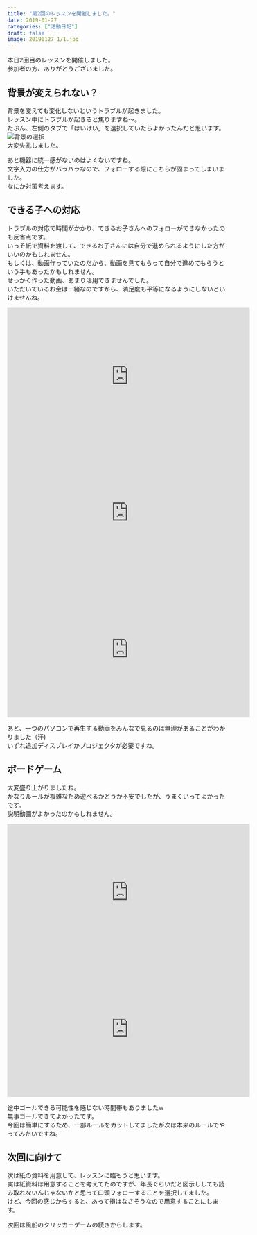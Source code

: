 ```yaml
---
title: "第2回のレッスンを開催しました。"
date: 2019-01-27
categories: ["活動日記"]
draft: false
image: 20190127_1/1.jpg
---
```


本日2回目のレッスンを開催しました。  
参加者の方、ありがとうございました。  

## 背景が変えられない？

背景を変えても変化しないというトラブルが起きました。  
レッスン中にトラブルが起きると焦りますね〜。  
たぶん、左側のタブで「はいけい」を選択していたらよかったんだと思います。  
![背景の選択](/img/post/20190127_1/2.png)  
大変失礼しました。  
 
あと機器に統一感がないのはよくないですね。  
文字入力の仕方がバラバラなので、フォローする際にこちらが固まってしまいました。  
なにか対策考えます。  

## できる子への対応

トラブルの対応で時間がかかり、できるお子さんへのフォローができなかったのも反省点です。  
いっそ紙で資料を渡して、できるお子さんには自分で進められるようにした方がいいのかもしれません。  
もしくは、動画作っていたのだから、動画を見てもらって自分で進めてもらうという手もあったかもしれません。  
せっかく作った動画、あまり活用できませんでした。  
いただいているお金は一緒なのですから、満足度も平等になるようにしないといけませんね。  

<iframe width="560" height="315" src="https://www.youtube.com/embed/XeQQ0ZlmVV0" frameborder="0" allow="accelerometer; autoplay; encrypted-media; gyroscope; picture-in-picture" allowfullscreen></iframe>
<br>
<iframe width="560" height="315" src="https://www.youtube.com/embed/Fr0HaN63qvg" frameborder="0" allow="accelerometer; autoplay; encrypted-media; gyroscope; picture-in-picture" allowfullscreen></iframe>
<br>
<iframe width="560" height="315" src="https://www.youtube.com/embed/SPKbKG2jioM" frameborder="0" allow="accelerometer; autoplay; encrypted-media; gyroscope; picture-in-picture" allowfullscreen></iframe>

あと、一つのパソコンで再生する動画をみんなで見るのは無理があることがわかりました（汗)  
いずれ追加ディスプレイかプロジェクタが必要ですね。  

## ボードゲーム

大変盛り上がりましたね。  
かなりルールが複雑なため遊べるかどうか不安でしたが、うまくいってよかったです。  
説明動画がよかったのかもしれません。  

<iframe width="560" height="315" src="https://www.youtube.com/embed/5Wd-YCS--I0" frameborder="0" allow="accelerometer; autoplay; encrypted-media; gyroscope; picture-in-picture" allowfullscreen></iframe>
<br>
<iframe width="560" height="315" src="https://www.youtube.com/embed/DhMbOB2LxRg" frameborder="0" allow="accelerometer; autoplay; encrypted-media; gyroscope; picture-in-picture" allowfullscreen></iframe>

途中ゴールできる可能性を感じない時間帯もありましたw  
無事ゴールできてよかったです。  
今回は簡単にするため、一部ルールをカットしてましたが次は本来のルールでやってみたいですね。  

## 次回に向けて

次は紙の資料を用意して、レッスンに臨もうと思います。  
実は紙資料は用意することを考えてたのですが、年長ぐらいだと図示ししても読み取れないんじゃないかと思って口頭フォローすることを選択してました。  
けど、今回の感じからすると、あって損はなさそうなので用意することにします。  

次回は風船のクリッカーゲームの続きからします。  


